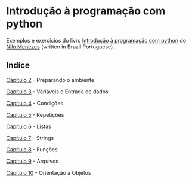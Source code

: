 # Introdução à programação com python

Exemplos e exercícios do livro [Introdução à programação com python](https://python.nilo.pro.br/) do [Nilo Menezes](https://twitter.com/lskbr) (written in Brazil Portuguese).

## Indíce

[Capítulo 2](https://github.com/leobiscassi/python-playground/tree/master/references/intro-prog-python/02-preparando-ambiente) - Preparando o ambiente

[Capítulo 3](https://github.com/leobiscassi/python-playground/tree/master/references/intro-prog-python/03-variaveis-e-entrada-dados) - Variáveis e Entrada de dados

[Capítulo 4](https://github.com/leobiscassi/python-playground/tree/master/references/intro-prog-python/04-condicoes) - Condições

[Capítulo 5](https://github.com/leobiscassi/python-playground/tree/master/references/intro-prog-python/05-repeticoes) - Repetições

[Capítulo 6](https://github.com/leobiscassi/python-playground/tree/master/references/intro-prog-python/06-listas) - Listas

[Capítulo 7](https://github.com/leobiscassi/python-playground/tree/master/references/intro-prog-python/07-strings) - Strings

[Capítulo 8](https://github.com/leobiscassi/python-playground/tree/master/references/intro-prog-python/08-funcoes) - Funções

[Capítulo 9](https://github.com/leobiscassi/python-playground/tree/master/references/intro-prog-python/09-arquivos) - Arquivos

[Capítulo 10](https://github.com/leobiscassi/python-playground/tree/master/references/intro-prog-python/10-oop) - Orientação à Objetos